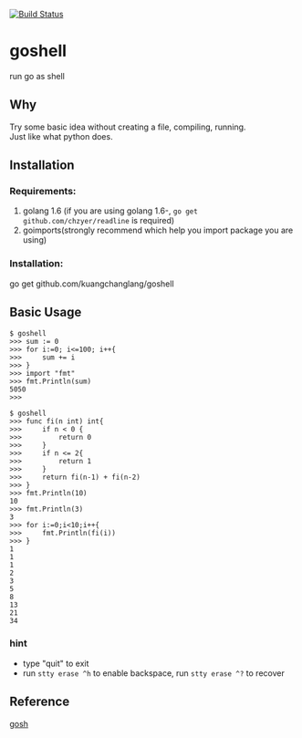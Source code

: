 [![Build Status](https://travis-ci.org/kuangchanglang/goshell.svg?branch=master)](https://travis-ci.org/kuangchanglang/goshell)
# goshell
run go as shell  

## Why 
Try some basic idea without creating a file, compiling, running.  
Just like what python does.  

## Installation  
### Requirements:  
1. golang 1.6 (if you are using golang 1.6-, ```go get github.com/chzyer/readline``` is required)
2. goimports(strongly recommend which help you import package you are using)

### Installation:  
go get github.com/kuangchanglang/goshell

## Basic Usage 
```shell
$ goshell 
>>> sum := 0   
>>> for i:=0; i<=100; i++{
>>> 	sum += i
>>> }
>>> import "fmt"
>>> fmt.Println(sum)
5050
>>> 
```

```shell
$ goshell
>>> func fi(n int) int{
>>> 	if n < 0 {
>>> 		return 0
>>> 	}
>>> 	if n <= 2{
>>> 		return 1
>>> 	}
>>> 	return fi(n-1) + fi(n-2)
>>> }
>>> fmt.Println(10)
10
>>> fmt.Println(3)
3
>>> for i:=0;i<10;i++{
>>> 	fmt.Println(fi(i))
>>> }
1
1
1
2
3
5
8
13
21
34
```

### hint
* type "quit" to exit  
* run ```stty erase ^h``` to enable backspace, run ```stty erase ^?``` to recover  

## Reference
[gosh](https://github.com/mkouhei/gosh)
